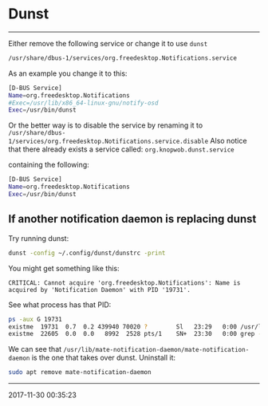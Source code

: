 # Dunst

----------------------------------------- 
Either remove the following service or change it to use `dunst`

```bash
/usr/share/dbus-1/services/org.freedesktop.Notifications.service
```

As an example you change it to this:

```bash
[D-BUS Service]
Name=org.freedesktop.Notifications
#Exec=/usr/lib/x86_64-linux-gnu/notify-osd
Exec=/usr/bin/dunst
```

Or the better way is to disable the service by renaming it to
`/usr/share/dbus-1/services/org.freedesktop.Notifications.service.disable`
Also notice that there already exists a service called:
`org.knopwob.dunst.service`

containing the following:

```bash
[D-BUS Service]
Name=org.freedesktop.Notifications
Exec=/usr/bin/dunst
```

## If another notification daemon is replacing dunst
Try running dunst:
``` sh
dunst -config ~/.config/dunst/dunstrc -print
```
You might get something like this:
```
CRITICAL: Cannot acquire 'org.freedesktop.Notifications': Name is acquired by 'Notification Daemon' with PID '19731'.
```
See what process has that PID:
``` sh
ps -aux G 19731
existme  19731  0.7  0.2 439940 70020 ?        Sl   23:29   0:00 /usr/lib/mate-notification-daemon/mate-notification-daemon
existme  22605  0.0  0.0   8992  2528 pts/1    SN+  23:30   0:00 grep --color=always --exclude-dir=.bzr --exclude-dir=CVS --exclude-dir=.git --exclude-dir=.hg --exclude-dir=.svn 19731
```
We can see that `/usr/lib/mate-notification-daemon/mate-notification-daemon` is the one that takes over dunst. Uninstall it:
``` sh
sudo apt remove mate-notification-daemon
```

-----------------------------------------
2017-11-30 00:35:23
